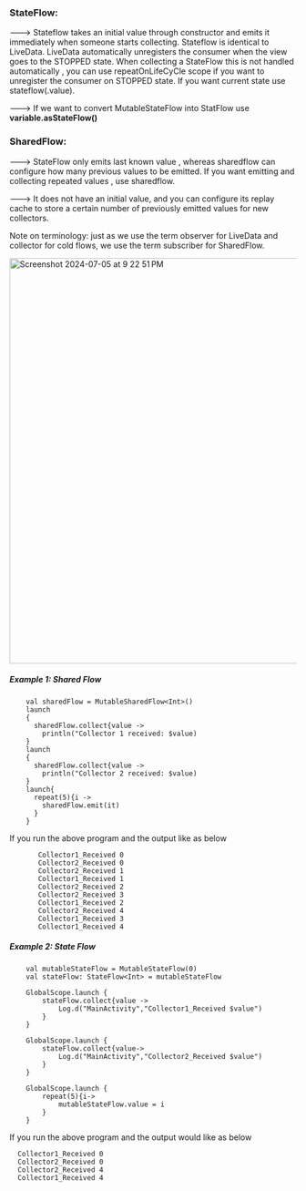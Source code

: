 ### StateFlow:

---> Stateflow takes an initial value through constructor and emits it immediately when someone starts collecting. Stateflow is identical to LiveData. LiveData automatically unregisters the consumer when the view goes to the STOPPED state. When collecting a StateFlow this is not handled automatically , you can use repeatOnLifeCyCle scope if you want to unregister the consumer on STOPPED state. If you want current state use stateflow(.value).

---> If we want to convert MutableStateFlow into StatFlow use **variable.asStateFlow()**

### SharedFlow:

---> StateFlow only emits last known value , whereas sharedflow can configure how many previous values to be emitted. If you want emitting and collecting repeated values , use sharedflow.

---> It does not have an initial value, and you can configure its replay cache to store a certain number of previously emitted values for new collectors.

Note on terminology: just as we use the term observer for LiveData and collector for cold flows, we use the term subscriber for SharedFlow.



<img width="712" alt="Screenshot 2024-07-05 at 9 22 51 PM" src="https://github.com/mkathiravan/Android-Notes/assets/39657409/4504bde2-4930-461f-921b-621083a6f368">

##### Example 1: Shared Flow

        val sharedFlow = MutableSharedFlow<Int>()
        launch
        {
          sharedFlow.collect{value ->
            println("Collector 1 received: $value)
        }
        launch
        {
          sharedFlow.collect{value ->
            println("Collector 2 received: $value)
        }
        launch{
          repeat(5){i ->
            sharedFlow.emit(it)
          }
        }

If you run the above program and the output like as below

           Collector1_Received 0
           Collector2_Received 0
           Collector2_Received 1
           Collector1_Received 1
           Collector2_Received 2
           Collector2_Received 3
           Collector1_Received 2
           Collector2_Received 4
           Collector1_Received 3
           Collector1_Received 4  

##### Example 2: State Flow

        val mutableStateFlow = MutableStateFlow(0)
        val stateFlow: StateFlow<Int> = mutableStateFlow

        GlobalScope.launch {
            stateFlow.collect{value ->
                Log.d("MainActivity","Collector1_Received $value")
            }
        }

        GlobalScope.launch {
            stateFlow.collect{value->
                Log.d("MainActivity","Collector2_Received $value")
            }
        }

        GlobalScope.launch {
            repeat(5){i->
                mutableStateFlow.value = i
            }
        }

If you run the above program and the output would like as below

      Collector1_Received 0
      Collector2_Received 0
      Collector2_Received 4
      Collector1_Received 4
